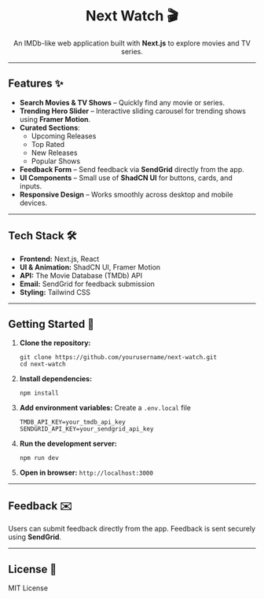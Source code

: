 <h1 align="center">Next Watch 🎬</h1>

<p align="center">
  An IMDb-like web application built with <strong>Next.js</strong> to explore movies and TV series.
</p>

<hr>

<h2>Features ✨</h2>
<ul>
  <li><strong>Search Movies & TV Shows</strong> – Quickly find any movie or series.</li>
  <li><strong>Trending Hero Slider</strong> – Interactive sliding carousel for trending shows using <strong>Framer Motion</strong>.</li>
  <li><strong>Curated Sections</strong>:
    <ul>
      <li>Upcoming Releases</li>
      <li>Top Rated</li>
      <li>New Releases</li>
      <li>Popular Shows</li>
    </ul>
  </li>
  <li><strong>Feedback Form</strong> – Send feedback via <strong>SendGrid</strong> directly from the app.</li>
  <li><strong>UI Components</strong> – Small use of <strong>ShadCN UI</strong> for buttons, cards, and inputs.</li>
  <li><strong>Responsive Design</strong> – Works smoothly across desktop and mobile devices.</li>
</ul>

<hr>

<h2>Tech Stack 🛠️</h2>
<ul>
  <li><strong>Frontend:</strong> Next.js, React</li>
  <li><strong>UI & Animation:</strong> ShadCN UI, Framer Motion</li>
  <li><strong>API:</strong> The Movie Database (TMDb) API</li>
  <li><strong>Email:</strong> SendGrid for feedback submission</li>
  <li><strong>Styling:</strong> Tailwind CSS</li>
</ul>

<hr>

<h2>Getting Started 🚀</h2>
<ol>
  <li><strong>Clone the repository:</strong>
    <pre><code>git clone https://github.com/yourusername/next-watch.git
cd next-watch</code></pre>
  </li>
  <li><strong>Install dependencies:</strong>
    <pre><code>npm install</code></pre>
  </li>
  <li><strong>Add environment variables:</strong> Create a <code>.env.local</code> file
    <pre><code>TMDB_API_KEY=your_tmdb_api_key
SENDGRID_API_KEY=your_sendgrid_api_key</code></pre>
  </li>
  <li><strong>Run the development server:</strong>
    <pre><code>npm run dev</code></pre>
  </li>
  <li><strong>Open in browser:</strong> <code>http://localhost:3000</code></li>
</ol>

<hr>

<h2>Feedback ✉️</h2>
<p>
Users can submit feedback directly from the app. Feedback is sent securely using <strong>SendGrid</strong>.
</p>

<hr>

<h2>License 📄</h2>
<p>MIT License</p>
